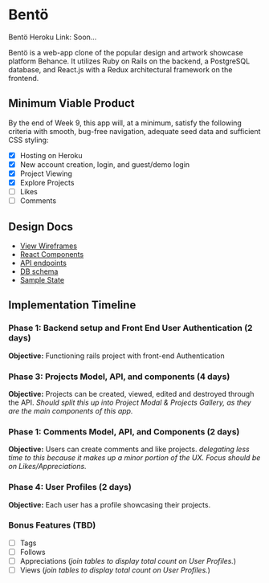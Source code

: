 # Bentö

Bentö Heroku Link: Soon...


Bentö is a web-app clone of the popular design and artwork showcase platform Behance. It utilizes Ruby on Rails on the backend, a PostgreSQL database, and React.js with a Redux architectural framework on the frontend.  

## Minimum Viable Product

By the end of Week 9, this app will, at a minimum, satisfy the
following criteria with smooth, bug-free navigation, adequate seed data and sufficient CSS styling:

- [X] Hosting on Heroku
- [X] New account creation, login, and guest/demo login
- [X] Project Viewing
- [X] Explore Projects
- [ ] Likes
- [ ] Comments

## Design Docs
* [View Wireframes][wireframes]
* [React Components][components]
* [API endpoints][api-endpoints]
* [DB schema][schema]
* [Sample State][sample-state]

[wireframes]: wireframes
[components]: components.md
[sample-state]: sample-state.md
[api-endpoints]: api-endpoints.md
[schema]: schema.md  


## Implementation Timeline

### Phase 1: Backend setup and Front End User Authentication (2 days)

**Objective:** Functioning rails project with front-end Authentication

### Phase 3: Projects Model, API, and components (4 days)

**Objective:** Projects can be created, viewed, edited and destroyed through the API. *Should split this up into Project Modal & Projects Gallery, as they are the main components of this app.*

### Phase 1: Comments Model, API, and Components (2 days)

**Objective:** Users can create comments and like projects. *delegating less time to this because it makes up a minor portion of the UX. Focus should be on Likes/Appreciations.*

### Phase 4: User Profiles (2 days)

**Objective:** Each user has a profile showcasing their projects.

### Bonus Features (TBD)
- [ ] Tags
- [ ] Follows
- [ ] Appreciations (*join tables to display total count on User Profiles.*)
- [ ] Views (*join tables to display total count on User Profiles.*)
